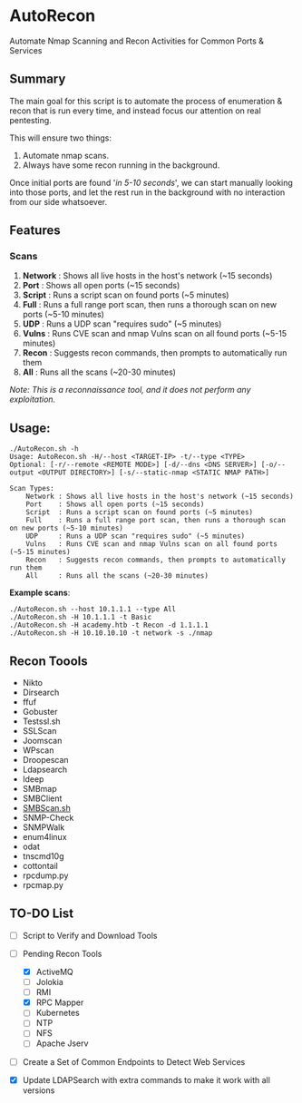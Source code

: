 # AutoRecon

Automate Nmap Scanning and Recon Activities for Common Ports & Services
  
## Summary

The main goal for this script is to automate the process of enumeration & recon that is run every time, and instead focus our attention on real pentesting.  
  
This will ensure two things:  
1. Automate nmap scans. 
2. Always have some recon running in the background. 

Once initial ports are found '*in 5-10 seconds*', we can start manually looking into those ports, and let the rest run in the background with no interaction from our side whatsoever.  

## Features

### Scans
1. **Network** : Shows all live hosts in the host's network (~15 seconds)
2. **Port**    : Shows all open ports (~15 seconds)
3. **Script**  : Runs a script scan on found ports (~5 minutes)
4. **Full**    : Runs a full range port scan, then runs a thorough scan on new ports (~5-10 minutes)
5. **UDP**     : Runs a UDP scan "requires sudo" (~5 minutes)
6. **Vulns**   : Runs CVE scan and nmap Vulns scan on all found ports (~5-15 minutes)
7. **Recon**   : Suggests recon commands, then prompts to automatically run them
8. **All**     : Runs all the scans (~20-30 minutes)

*Note: This is a reconnaissance tool, and it does not perform any exploitation.*

## Usage:
```
./AutoRecon.sh -h
Usage: AutoRecon.sh -H/--host <TARGET-IP> -t/--type <TYPE>
Optional: [-r/--remote <REMOTE MODE>] [-d/--dns <DNS SERVER>] [-o/--output <OUTPUT DIRECTORY>] [-s/--static-nmap <STATIC NMAP PATH>]

Scan Types:
	Network : Shows all live hosts in the host's network (~15 seconds)
	Port    : Shows all open ports (~15 seconds)
	Script  : Runs a script scan on found ports (~5 minutes)
	Full    : Runs a full range port scan, then runs a thorough scan on new ports (~5-10 minutes)
	UDP     : Runs a UDP scan "requires sudo" (~5 minutes)
	Vulns   : Runs CVE scan and nmap Vulns scan on all found ports (~5-15 minutes)
	Recon   : Suggests recon commands, then prompts to automatically run them
	All     : Runs all the scans (~20-30 minutes)
```

**Example scans**:
```
./AutoRecon.sh --host 10.1.1.1 --type All
./AutoRecon.sh -H 10.1.1.1 -t Basic
./AutoRecon.sh -H academy.htb -t Recon -d 1.1.1.1
./AutoRecon.sh -H 10.10.10.10 -t network -s ./nmap
```
## Recon Toools
- Nikto
- Dirsearch
- ffuf
- Gobuster 
- Testssl.sh
- SSLScan
- Joomscan
- WPscan
- Droopescan
- Ldapsearch
- ldeep
- SMBmap
- SMBClient
- [SMBScan.sh](https://github.com/Bhanunamikaze/VulnFinder/blob/main/SMBPentest.sh)
- SNMP-Check
- SNMPWalk
- enum4linux
- odat
- tnscmd10g 
- cottontail
- rpcdump.py
- rpcmap.py


## TO-DO List
- [ ] Script to Verify and Download Tools
- [ ] Pending Recon Tools
	- [x] ActiveMQ
	- [ ] Jolokia
	- [ ] RMI
	- [x] RPC Mapper
	- [ ] Kubernetes
	- [ ] NTP
	- [ ] NFS
	- [ ] Apache Jserv
- [ ] Create a Set of Common Endpoints to Detect Web Services
- [x] Update LDAPSearch with extra commands to make it work with all versions

